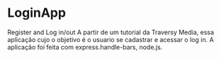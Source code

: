 # LoginApp
Register and Log in/out 
A partir de um tutorial da Traversy Media, essa aplicação cujo o objetivo é o usuario se cadastrar e acessar o log in.
A aplicação foi feita com express.handle-bars, node.js.


